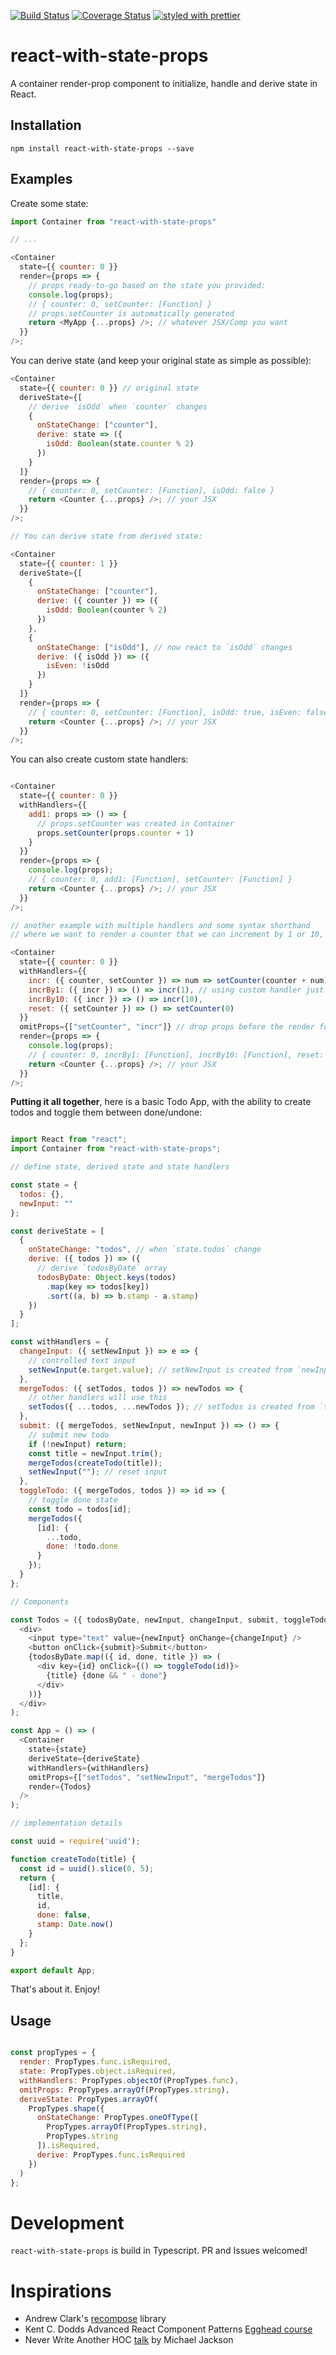 [![Build Status](https://travis-ci.org/collardeau/react-with-state-props.svg?branch=master)](https://travis-ci.org/collardeau/react-with-state-props)
[![Coverage Status](https://coveralls.io/repos/github/collardeau/react-with-state-props/badge.svg?branch=master)](https://coveralls.io/github/collardeau/react-with-state-props?branch=master)
[![styled with prettier](https://img.shields.io/badge/styled_with-prettier-ff69b4.svg)](https://github.com/prettier/prettier)

# react-with-state-props

A container render-prop component to initialize, handle and derive state in React.

## Installation

`npm install react-with-state-props --save`

## Examples

Create some state:

```javascript
import Container from "react-with-state-props"

// ...

<Container
  state={{ counter: 0 }}
  render={props => {
    // props ready-to-go based on the state you provided:
    console.log(props);
    // { counter: 0, setCounter: [Function] }
    // props.setCounter is automatically generated
    return <MyApp {...props} />; // whatever JSX/Comp you want
  }}
/>;
```

You can derive state (and keep your original state as simple as possible):

```javascript
<Container
  state={{ counter: 0 }} // original state
  deriveState={[
    // derive `isOdd` when `counter` changes
    {
      onStateChange: ["counter"],
      derive: state => ({
        isOdd: Boolean(state.counter % 2)
      })
    }
  ]}
  render={props => {
    // { counter: 0, setCounter: [Function], isOdd: false }
    return <Counter {...props} />; // your JSX
  }}
/>;

// You can derive state from derived state:

<Container
  state={{ counter: 1 }}
  deriveState={[
    {
      onStateChange: ["counter"],
      derive: ({ counter }) => ({
        isOdd: Boolean(counter % 2)
      })
    },
    {
      onStateChange: ["isOdd"], // now react to `isOdd` changes
      derive: ({ isOdd }) => ({
        isEven: !isOdd
      })
    }
  ]}
  render={props => {
    // { counter: 0, setCounter: [Function], isOdd: true, isEven: false }
    return <Counter {...props} />; // your JSX
  }}
/>;

```

You can also create custom state handlers:

```javascript

<Container
  state={{ counter: 0 }}
  withHandlers={{
    add1: props => () => {
      // props.setCounter was created in Container
      props.setCounter(props.counter + 1)
    }
  }}
  render={props => {
    console.log(props);
    // { counter: 0, add1: [Function], setCounter: [Function] }
    return <Counter {...props} />; // your JSX
  }}
/>;

// another example with multiple handlers and some syntax shorthand
// where we want to render a counter that we can increment by 1 or 10, or reset:

<Container
  state={{ counter: 0 }}
  withHandlers={{
    incr: ({ counter, setCounter }) => num => setCounter(counter + num),
    incrBy1: ({ incr }) => () => incr(1), // using custom handler just defined
    incrBy10: ({ incr }) => () => incr(10),
    reset: ({ setCounter }) => () => setCounter(0)
  }}
  omitProps={["setCounter", "incr"]} // drop props before the render function
  render={props => {
    console.log(props);
    // { counter: 0, incrBy1: [Function], incrBy10: [Function], reset: [Function] }
    return <Counter {...props} />; // your JSX
  }}
/>;

```

**Putting it all together**, here is a basic Todo App, with the ability to create todos and toggle them between done/undone:

```javascript

import React from "react";
import Container from "react-with-state-props";

// define state, derived state and state handlers

const state = {
  todos: {},
  newInput: ""
};

const deriveState = [
  {
    onStateChange: "todos", // when `state.todos` change
    derive: ({ todos }) => ({
      // derive `todosByDate` array
      todosByDate: Object.keys(todos)
        .map(key => todos[key])
        .sort((a, b) => b.stamp - a.stamp)
    })
  }
];

const withHandlers = {
  changeInput: ({ setNewInput }) => e => {
    // controlled text input
    setNewInput(e.target.value); // setNewInput is created from `newInput` state
  },
  mergeTodos: ({ setTodos, todos }) => newTodos => {
    // other handlers will use this
    setTodos({ ...todos, ...newTodos }); // setTodos is created from `todos` state
  },
  submit: ({ mergeTodos, setNewInput, newInput }) => () => {
    // submit new todo
    if (!newInput) return;
    const title = newInput.trim();
    mergeTodos(createTodo(title));
    setNewInput(""); // reset input
  },
  toggleTodo: ({ mergeTodos, todos }) => id => {
    // toggle done state
    const todo = todos[id];
    mergeTodos({
      [id]: {
        ...todo,
        done: !todo.done
      }
    });
  }
};

// Components

const Todos = ({ todosByDate, newInput, changeInput, submit, toggleTodo }) => (
  <div>
    <input type="text" value={newInput} onChange={changeInput} />
    <button onClick={submit}>Submit</button>
    {todosByDate.map(({ id, done, title }) => (
      <div key={id} onClick={() => toggleTodo(id)}>
        {title} {done && " - done"}
      </div>
    ))}
  </div>
);

const App = () => (
  <Container
    state={state}
    deriveState={deriveState}
    withHandlers={withHandlers}
    omitProps={["setTodos", "setNewInput", "mergeTodos"]}
    render={Todos}
  />
);

// implementation details

const uuid = require('uuid');

function createTodo(title) {
  const id = uuid().slice(0, 5);
  return {
    [id]: {
      title,
      id,
      done: false,
      stamp: Date.now()
    }
  };
}

export default App;

```

That's about it. Enjoy!

## Usage

```javascript

const propTypes = {
  render: PropTypes.func.isRequired,
  state: PropTypes.object.isRequired,
  withHandlers: PropTypes.objectOf(PropTypes.func),
  omitProps: PropTypes.arrayOf(PropTypes.string),
  deriveState: PropTypes.arrayOf(
    PropTypes.shape({
      onStateChange: PropTypes.oneOfType([
        PropTypes.arrayOf(PropTypes.string),
        PropTypes.string
      ]).isRequired,
      derive: PropTypes.func.isRequired
    })
  )
};

```


# Development

`react-with-state-props` is build in Typescript.
PR and Issues welcomed!

# Inspirations

* Andrew Clark's [recompose](https://github.com/acdlite/recompose) library
* Kent C. Dodds Advanced React Component Patterns [Egghead course](https://egghead.io/courses/advanced-react-component-patterns)
* Never Write Another HOC [talk](https://www.youtube.com/watch?v=BcVAq3YFiuc) by Michael Jackson
